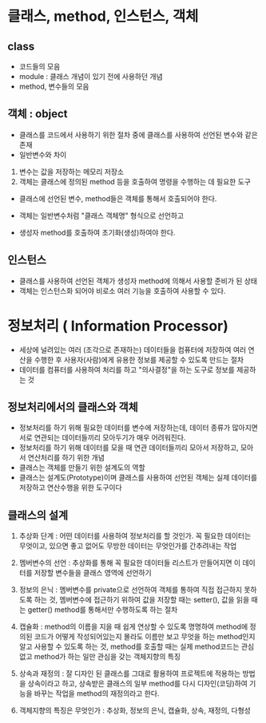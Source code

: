 # 클래스, method, 인스턴스, 객체
## class
* 코드들의 모음
* module : 클래스 개념이 있기 전에 사용하던 개념
* method, 변수들의 모음

## 객체 : object
* 클래스를 코드에서 사용하기 위한 절차 중에 클래스를 사용하여 선언된 변수와 같은 존재
* 일반변수와 차이
1. 변수는 값을 저장하는 메모리 저장소
2. 객체는 클래스에 정의된 method 등을 호출하여 명령을 수행하는 데 필요한 도구

* 클래스에 선언된 변수, method들은 객체를 통해서 호출되어야 한다.

* 객체는 일반변수처럼 "클래스 객체명" 형식으로 선언하고
* 생성자 method를 호출하여 초기화(생성)하여야 한다.

## 인스턴스
* 클래스를 사용하여 선언된 객체가 생성자 method에 의해서 사용할 준비가 된 상태
* 객체는 인스턴스화 되어야 비로소 여러 기능을 호출하여 사용할 수 있다.

# 정보처리 ( Information Processor)
* 세상에 널려있는 여러 (조각으로 존재하는) 데이터들을 컴퓨터에 저장하여 여러 연산을 수행한 후 사용자(사람)에게 유용한 정보를 제공할 수 있도록 만드는 절차
* 데이터를 컴퓨터를 사용하여 처리를 하고 "의사결정"을 하는 도구로 정보를 제공하는 것

## 정보처리에서의 클래스와 객체
* 정보처리를 하기 위해 필요한 데이터를 변수에 저장하는데, 데이터 종류가 많아지면 서로 연관되는 데이터들끼리 모아두기가 매우 어려워진다.
* 정보처리를 하기 위해 데이터를 모을 때 연관 데이터들끼리 모아서 저장하고, 모아서 연산처리를 하기 위한 개념
* 클래스는 객체를 만들기 위한 설계도의 역할
* 클래스는 설계도(Prototype)이며 클래스를 사용하여 선언된 객체는 실제 데이터를 저장하고 연산수행을 위한 도구이다

## 클래스의 설계
1. 추상화 단계 : 어떤 데이터를 사용하여 정보처리를 할 것인가. 꼭 필요한 데이터는 무엇이고, 있으면 좋고 없어도 무방한 데이터는 무엇인가를 간추려내는 작업

2. 멤버변수의 선언 : 추상화를 통해 꼭 필요한 데이터들 리스트가 만들어지면 이 데이터를 저장할 변수들을 클래스 영역에 선언하기

3. 정보의 은닉 : 멤버변수를 private으로 선언하여 객체를 통하여 직접 접근하지 못하도록 하는 것, 멤버변수에 접근하기 위하여 값을 저장할 때는 setter(), 값을 읽을 때는 getter() method를 통해서만 수행하도록 하는 절차

4. 캡슐화 : method의 이름을 지을 때 쉽게 연상할 수 있도록 명명하여 method에 정의된 코드가 어떻게 작성되어있는지 몰라도 이름만 보고 무엇을 하는 method인지 알고 사용할 수 있도록 하는 것, method를 호출할 때는 실제 method코드는 관심없고 method가 하는 일만 관심을 갖는 객체지향의 특징

5. 상속과 재정의 : 잘 디자인 된 클래스를 그대로 활용하여 프로젝트에 적용하는 방법을 상속이라고 하고, 상속받은 클래스의 일부 method를 다시 디자인(코딩)하여 기능을 바꾸는 작업을 method의 재정의라고 한다.

6. 객체지향의 특징은 무엇인가 : 추상화, 정보의 은닉, 캡슐화, 상속, 재정의, 다형성





